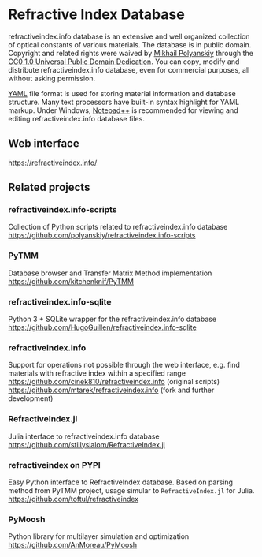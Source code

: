 # Refractive Index Database
refractiveindex.info database is an extensive and well organized collection of optical constants of various materials. The database is in public domain. Copyright and related rights were waived by <a href="mailto:polyanskiy@refractiveindex.info">Mikhail Polyanskiy</a> through the <a href="https://creativecommons.org/publicdomain/zero/1.0/">CC0 1.0 Universal Public Domain Dedication</a>. You can copy, modify and distribute refractiveindex.info database, even for commercial purposes, all without asking permission.

<a href="http://en.wikipedia.org/wiki/YAML">YAML</a> file format is used for storing material information and database structure. Many text processors have built-in syntax highlight for YAML markup. Under Windows, <a class="external text" href="https://notepad-plus-plus.org/">Notepad++</a> is recommended for viewing and editing refractiveindex.info database files.


## Web interface
https://refractiveindex.info/


## Related projects

### refractiveindex.info-scripts
Collection of Python scripts related to refractiveindex.info database<br>
https://github.com/polyanskiy/refractiveindex.info-scripts

### PyTMM
Database browser and Transfer Matrix Method implementation<br>
https://github.com/kitchenknif/PyTMM

### refractiveindex.info-sqlite
Python 3 + SQLite wrapper for the refractiveindex.info database<br>
https://github.com/HugoGuillen/refractiveindex.info-sqlite

### refractiveindex.info
Support for operations not possible through the web interface, e.g. find materials with refractive index within a specified range<br>
https://github.com/cinek810/refractiveindex.info (original scripts)<br>
https://github.com/mtarek/refractiveindex.info (fork and further development)

### RefractiveIndex.jl
Julia interface to refractiveindex.info database<br>
https://github.com/stillyslalom/RefractiveIndex.jl

### refractiveindex on PYPI
Easy Python interface to RefractiveIndex database. Based on parsing method from PyTMM project, usage simular to `RefractiveIndex.jl` for Julia.<br>
https://github.com/toftul/refractiveindex

### PyMoosh
Python library for multilayer simulation and optimization<br>
https://github.com/AnMoreau/PyMoosh

